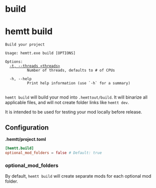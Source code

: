 # build
# hemtt build

<pre><code>Build your project

Usage: hemtt.exe build [OPTIONS]

Options:
  <a href="commands.md#-t---threads">-t, --threads &lt;threads&gt;</a>
          Number of threads, defaults to # of CPUs

  -h, --help
          Print help information (use `-h` for a summary)
</code>
</pre>

`hemtt build` will build your mod into `.hemttout/build`. It will binarize all applicable files, and will not create folder links like `hemtt dev`.

It is intended to be used for testing your mod locally before release.

## Configuration

**.hemtt/project.toml**

```toml
[hemtt.build]
optional_mod_folders = false # Default: true
```

### optional_mod_folders

By default, `hemtt build` will create separate mods for each optional mod folder.
